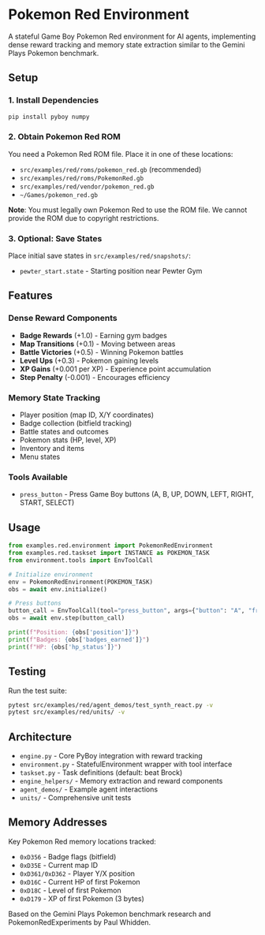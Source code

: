 # Pokemon Red Environment

A stateful Game Boy Pokemon Red environment for AI agents, implementing dense reward tracking and memory state extraction similar to the Gemini Plays Pokemon benchmark.

## Setup

### 1. Install Dependencies

```bash
pip install pyboy numpy
```

### 2. Obtain Pokemon Red ROM

You need a Pokemon Red ROM file. Place it in one of these locations:

- `src/examples/red/roms/pokemon_red.gb` (recommended)
- `src/examples/red/roms/PokemonRed.gb`  
- `src/examples/red/vendor/pokemon_red.gb`
- `~/Games/pokemon_red.gb`

**Note**: You must legally own Pokemon Red to use the ROM file. We cannot provide the ROM due to copyright restrictions.

### 3. Optional: Save States

Place initial save states in `src/examples/red/snapshots/`:
- `pewter_start.state` - Starting position near Pewter Gym

## Features

### Dense Reward Components
- **Badge Rewards** (+1.0) - Earning gym badges
- **Map Transitions** (+0.1) - Moving between areas  
- **Battle Victories** (+0.5) - Winning Pokemon battles
- **Level Ups** (+0.3) - Pokemon gaining levels
- **XP Gains** (+0.001 per XP) - Experience point accumulation
- **Step Penalty** (-0.001) - Encourages efficiency

### Memory State Tracking
- Player position (map ID, X/Y coordinates)
- Badge collection (bitfield tracking)
- Battle states and outcomes
- Pokemon stats (HP, level, XP)
- Inventory and items
- Menu states

### Tools Available
- `press_button` - Press Game Boy buttons (A, B, UP, DOWN, LEFT, RIGHT, START, SELECT)

## Usage

```python
from examples.red.environment import PokemonRedEnvironment
from examples.red.taskset import INSTANCE as POKEMON_TASK
from environment.tools import EnvToolCall

# Initialize environment
env = PokemonRedEnvironment(POKEMON_TASK)
obs = await env.initialize()

# Press buttons
button_call = EnvToolCall(tool="press_button", args={"button": "A", "frames": 1})
obs = await env.step(button_call)

print(f"Position: {obs['position']}")
print(f"Badges: {obs['badges_earned']}")
print(f"HP: {obs['hp_status']}")
```

## Testing

Run the test suite:

```bash
pytest src/examples/red/agent_demos/test_synth_react.py -v
pytest src/examples/red/units/ -v
```

## Architecture

- `engine.py` - Core PyBoy integration with reward tracking
- `environment.py` - StatefulEnvironment wrapper with tool interface
- `taskset.py` - Task definitions (default: beat Brock)
- `engine_helpers/` - Memory extraction and reward components
- `agent_demos/` - Example agent interactions
- `units/` - Comprehensive unit tests

## Memory Addresses

Key Pokemon Red memory locations tracked:

- `0xD356` - Badge flags (bitfield)
- `0xD35E` - Current map ID  
- `0xD361/0xD362` - Player Y/X position
- `0xD16C` - Current HP of first Pokemon
- `0xD18C` - Level of first Pokemon
- `0xD179` - XP of first Pokemon (3 bytes)

Based on the Gemini Plays Pokemon benchmark research and PokemonRedExperiments by Paul Whidden.